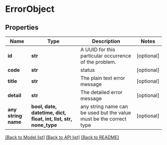 # ErrorObject


## Properties
Name | Type | Description | Notes
------------ | ------------- | ------------- | -------------
**id** | **str** | A UUID for this particular occurrence of the problem. | [optional] 
**code** | **str** | status | [optional] 
**title** | **str** | The plain text error message | [optional] 
**detail** | **str** | The detailed error message | [optional] 
**any string name** | **bool, date, datetime, dict, float, int, list, str, none_type** | any string name can be used but the value must be the correct type | [optional]

[[Back to Model list]](../README.md#documentation-for-models) [[Back to API list]](../README.md#documentation-for-api-endpoints) [[Back to README]](../README.md)


